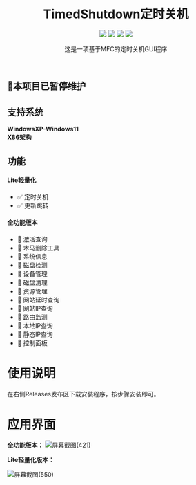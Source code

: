 <div align="center">
    <h1>TimedShutdown定时关机</h1>
    <img src="https://img.shields.io/github/license/JasonYANG170/TimedShutdown?label=License&style=for-the-badge">
    <img src="https://img.shields.io/github/commit-activity/w/JasonYANG170/TimedShutdown?style=for-the-badge">
<img src="https://img.shields.io/github/languages/count/JasonYANG170/TimedShutdown?logo=python&style=for-the-badge">
<img src="https://github.com/JasonYANG170/TimedShutdown/assets/39414350/7400a5d2-1031-4e31-b189-4cbfa2df51e6">
	
这是一项基于MFC的定时关机GUI程序

<br>

</div>

## 🚧本项目已暂停维护
## 支持系统
**WindowsXP-Windows11**  
**X86架构**
## 功能  
#### Lite轻量化
- ✅ 定时关机
- ✅ 更新跳转
#### 全功能版本
- 🚧 激活查询
- 🚧 木马删除工具
- 🚧 系统信息
- 🚧 磁盘检测
- 🚧 设备管理
- 🚧 磁盘清理
- 🚧 资源管理
- 🚧 网站延时查询
- 🚧 网站IP查询
- 🚧 路由监测
- 🚧 本地IP查询
- 🚧 静态IP查询
- 🚧 控制面板

# 使用说明
在右侧Releases发布区下载安装程序，按步骤安装即可。

# 应用界面
**全功能版本：**
![屏幕截图(421)](https://user-images.githubusercontent.com/39414350/212809069-5bb7f8e1-4542-4fb8-962b-b807b1282c48.png)

**Lite轻量化版本：**

![屏幕截图(550)](https://user-images.githubusercontent.com/39414350/213922823-4ed8dbf6-6110-4df8-b2a6-a3c034d2a716.png)
